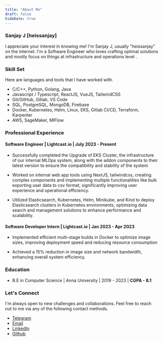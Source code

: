 ```yaml
---
title: "About Me"
draft: false
hideDate: true
---
```


### Sanjay J [heissanjay]

I appreciate your interest in knowing me! I'm Sanjay J, usually "heissanjay" on the internet. I'm a Software Engineer  who loves crafting optimal solutions and mostly focus on things at infrastructure and operations level .

### Skill Set

Here are languages and tools that I have worked with.

- C/C++, Python, Golang, Java 
- Javascript / Typescript, ReactJS, VueJS, TailwindCSS
- Git/GitHub, Gitlab, VS Code
- SQL, PostgreSQL, MongoDB, Firebase
- Docker, Kubernetes, Helm, Linux, EKS, Gitlab CI/CD, Terraform, Karpenter
- AWS, SageMaker, MlFlow

### Professional Experience

#### Software Engineer | Lightcast.io | July 2023 - Present


- Successfully completed the Upgrade of EKS Cluster, the infrastructure of our internal MLOps system,
 along with the addon components to their latest version to ensure the compatibility and stability of the system

- Worked on internal web app tools using NextJS, tailwindcss, creating complex components and implementing
 multiple functionalities like bulk exporting user data to csv format, significantly improving user experience and
 operational efficiency.

- Utilized Elasticsearch, Kubernetes, Helm, Minikube, and Kind to deploy Elasticsearch clusters in Kubernetes
 environments, optimizing data search and management solutions to enhance performance and scalability.





#### Software Developer Intern | Lightcast.io | Jan 2023 - Apr 2023

- Implemented efficient multi-stage builds in Docker to optimize image sizes, improving deployment speed and
 reducing resource consumption

- Achieved a 15% reduction in image size and network bandwidth, enhancing overall system efficiency.

### Education

- B.E in Computer Science | Anna University | 2019 - 2023 | **CGPA - 8.1**

### Let's Connect

I'm always open to new challenges and collaborations. Feel free to reach out to me via any of the following contact methods.
- [Telegram](https://t.me/mrh3art)
- [Email](mailto:heissanjay@proton.me)
- [LinkedIn](https://linkedin.com/in/heissanjay)
- [Github](https://github.com/heissanjay)
